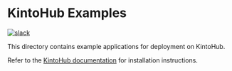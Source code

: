 # KintoHub Examples
[![slack](https://img.shields.io/badge/slack-kintoproj-brightgreen)](http://slack.kintohub.com)

This directory contains example applications for deployment on KintoHub.

Refer to the [KintoHub documentation](https://www.kintohub.com/examples/nodejs/nodejs-example/) for installation instructions.

